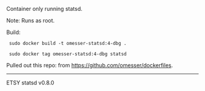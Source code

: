 Container only running statsd.

Note: Runs as root.

Build:

     sudo docker build -t omesser-statsd:4-dbg .

     sudo docker tag omesser-statsd:4-dbg statsd

Pulled out this repo: from  https://github.com/omesser/dockerfiles.

---

ETSY statsd v0.8.0

